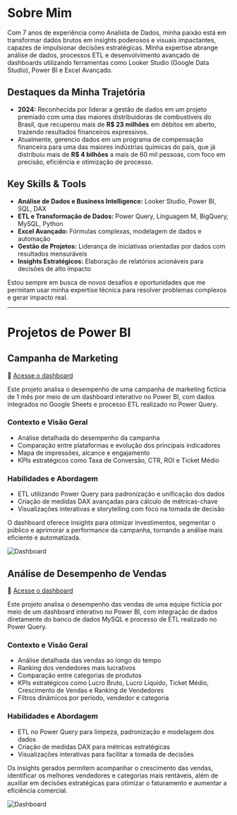 # Sobre Mim

Com 7 anos de experiência como Analista de Dados, minha paixão está em transformar dados brutos em insights poderosos e visuais impactantes, capazes de impulsionar decisões estratégicas. Minha expertise abrange análise de dados, processos ETL e desenvolvimento avançado de dashboards utilizando ferramentas como Looker Studio (Google Data Studio), Power BI e Excel Avançado.

## Destaques da Minha Trajetória

- **2024:** Reconhecida por liderar a gestão de dados em um projeto premiado com uma das maiores distribuidoras de combustíveis do Brasil, que recuperou mais de **R$ 23 milhões** em débitos em aberto, trazendo resultados financeiros expressivos.
- Atualmente, gerencio dados em um programa de compensação financeira para uma das maiores indústrias químicas do país, que já distribuiu mais de **R$ 4 bilhões** a mais de 60 mil pessoas, com foco em precisão, eficiência e otimização de processo.

## Key Skills & Tools

- **Análise de Dados e Business Intelligence:** Looker Studio, Power BI, SQL, DAX  
- **ETL e Transformação de Dados:** Power Query, Linguagem M, BigQuery, MySQL, Python  
- **Excel Avançado:** Fórmulas complexas, modelagem de dados e automação  
- **Gestão de Projetos:** Liderança de iniciativas orientadas por dados com resultados mensuráveis  
- **Insights Estratégicos:** Elaboração de relatórios acionáveis para decisões de alto impacto  

Estou sempre em busca de novos desafios e oportunidades que me permitam usar minha expertise técnica para resolver problemas complexos e gerar impacto real.  

---

# Projetos de Power BI

## Campanha de Marketing 

🔗 [Acesse o dashboard](https://app.powerbi.com/view?r=eyJrIjoiZTA5MDdjM2QtZDY4Ni00YjczLWJkZTUtZjc3Njc4NDQ4YzJlIiwidCI6IjYxYTc2ZjVhLWJmNTAtNDk5Zi1iNmQxLTJiYzA1NTc3ODZiMSJ9)  

Este projeto analisa o desempenho de uma campanha de marketing fictícia de 1 mês por meio de um dashboard interativo no Power BI, com dados integrados no Google Sheets e processo ETL realizado no Power Query.  

### Contexto e Visão Geral  

- Análise detalhada do desempenho da campanha  
- Comparação entre plataformas e evolução dos principais indicadores  
- Mapa de impressões, alcance e engajamento  
- KPIs estratégicos como Taxa de Conversão, CTR, ROI e Ticket Médio  

### Habilidades e Abordagem  

- ETL utilizando Power Query para padronização e unificação dos dados  
- Criação de medidas DAX avançadas para cálculo de métricas-chave  
- Visualizações interativas e storytelling com foco na tomada de decisão  

O dashboard oferece insights para otimizar investimentos, segmentar o público e aprimorar a performance da campanha, tornando a análise mais eficiente e automatizada.  

![Dashboard](https://github.com/user-attachments/assets/eaf6ddcd-eb15-4f70-9e84-a7e4677c3f87)


## Análise de Desempenho de Vendas  

🔗 [Acesse o dashboard](https://app.powerbi.com/view?r=eyJrIjoiYzI0NmQ4YWItZGUzZi00NGM1LTgzMzEtNzU0MDg2YmQ4MDk5IiwidCI6IjYxYTc2ZjVhLWJmNTAtNDk5Zi1iNmQxLTJiYzA1NTc3ODZiMSJ9)  

Este projeto analisa o desempenho das vendas de uma equipe fictícia por meio de um dashboard interativo no Power BI, com integração de dados diretamente do banco de dados MySQL e processo de ETL realizado no Power Query.  

### Contexto e Visão Geral  

- Análise detalhada das vendas ao longo do tempo  
- Ranking dos vendedores mais lucrativos  
- Comparação entre categorias de produtos  
- KPIs estratégicos como Lucro Bruto, Lucro Líquido, Ticket Médio, Crescimento de Vendas e Ranking de Vendedores  
- Filtros dinâmicos por período, vendedor e categoria  

### Habilidades e Abordagem  

- ETL no Power Query para limpeza, padronização e modelagem dos dados  
- Criação de medidas DAX para métricas estratégicas  
- Visualizações interativas para facilitar a tomada de decisões  

Os insights gerados permitem acompanhar o crescimento das vendas, identificar os melhores vendedores e categorias mais rentáveis, além de auxiliar em decisões estratégicas para otimizar o faturamento e aumentar a eficiência comercial.  

![Dashboard](https://github.com/user-attachments/assets/1cc4f7ae-76d1-4262-9925-439dc74c553f)



